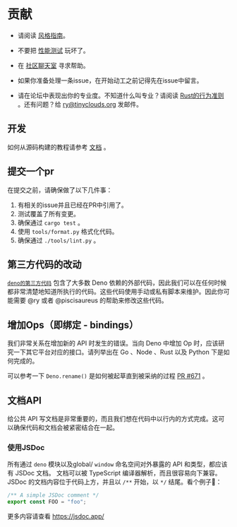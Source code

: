 # 贡献

- 请阅读 [风格指南](/contributing/style-guide.md)。

- 不要把 [性能测试](https://deno.land/benchmarks.html) 玩坏了。

- 在 [社区聊天室](https://discord.gg/TGMHGv6) 寻求帮助。

- 如果你准备处理一条issue，在开始动工之前记得先在issue中留言。

- 请在论坛中表现出你的专业度。不知道什么叫专业？请阅读 [Rust的行为准则](https://www.rust-lang.org/policies/code-of-conduct) 。还有问题？给 ry@tinyclouds.org 发邮件。

## 开发

如何从源码构建的教程请参考 [文档](/contributing/building-from-source.md) 。

## 提交一个pr

在提交之前，请确保做了以下几件事：

1. 有相关的issue并且已经在PR中引用了。
2. 测试覆盖了所有变更。
3. 确保通过 `cargo test` 。
4. 使用 `tools/format.py` 格式化代码。
5. 确保通过 `./tools/lint.py` 。

## 第三方代码的改动

[`deno的第三方代码`](https://github.com/denoland/deno_third_party) 包含了大多数 Deno 依赖的外部代码，因此我们可以在任何时候都非常清楚地知道所执行的代码。这些代码使用手动或私有脚本来维护。因此你可能需要 @ry 或者 @piscisaureus 的帮助来修改这些代码。

## 增加Ops（即绑定 - bindings）

我们非常关系在增加新的 API 时发生的错误。当向 Deno 中增加 Op 时，应该研究一下其它平台对应的接口。请列举出在 Go 、Node 、Rust 以及 Python 下是如何完成的。

可以参考一下 `Deno.rename()` 是如何被起草直到被采纳的过程
[PR #671](https://github.com/denoland/deno/pull/671) 。

## 文档API

给公共 API 写文档是非常重要的，而且我们想在代码中以行内的方式完成。这可以确保代码和文档会被紧密结合在一起。

### 使用JSDoc

所有通过 `deno` 模块以及global/ `window` 命名空间对外暴露的 API 和类型，都应该有 JSDoc 文档。
文档可以被 TypeScript 编译器解析，而且很容易向下兼容。
JSDoc 的文档内容位于代码上方，并且以 `/**` 开始，以 `*/` 结尾。看个例子🌰：

```ts
/** A simple JSDoc comment */
export const FOO = "foo";
```

更多内容请查看 https://jsdoc.app/
